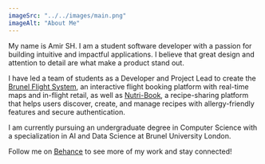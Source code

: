 ```yaml
---
imageSrc: "../../images/main.png"
imageAlt: "About Me"
---
```





My name is Amir SH. I am a student software developer with a passion for building intuitive and impactful applications. I believe that great design and attention to detail are what make a product stand out.

I have led a team of students as a Developer and Project Lead to create the <a href="https://www.behance.net/gallery/216384021/Flight-Booking-System" target="_blank" rel="nofollow noopener noreferrer" aria-label="External Link"><u>Brunel Flight System</u></a>, an interactive flight booking platform with real-time maps and in-flight retail, as well as <a href="https://github.com/Amirbeek/Nutri-Book" target="_blank" rel="nofollow noopener noreferrer" aria-label="External Link"><u>Nutri-Book</u></a>, a recipe-sharing platform that helps users discover, create, and manage recipes with allergy-friendly features and secure authentication.

I am currently pursuing an undergraduate degree in Computer Science with a specialization in AI and Data Science at Brunel University London.

Follow me on <a href="https://www.behance.net/amirbekshomuro" target="_blank" rel="nofollow noopener noreferrer" aria-label="External Link"><u>Behance</u></a> to see more of my work and stay connected!


